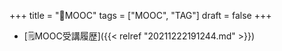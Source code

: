 +++
title = "🔖MOOC"
tags = ["MOOC", "TAG"]
draft = false
+++

-   [🗒MOOC受講履歴]({{< relref "20211222191244.md" >}})
